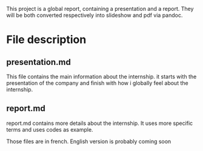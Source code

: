 This project is a global report, containing a presentation and a report.
They will be both converted respectively into slideshow and pdf via pandoc.

# File description

## presentation.md

This file contains the main information about the internship.
it starts with the presentation of the company and finish with how i globally
feel about the internship.

## report.md

report.md contains more details about the internship.
It uses more specific terms and uses codes as example.

Those files are in french.
English version is probably coming soon
